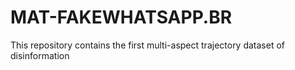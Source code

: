 # MAT-FAKEWHATSAPP.BR
This repository contains the first multi-aspect trajectory dataset of disinformation 
